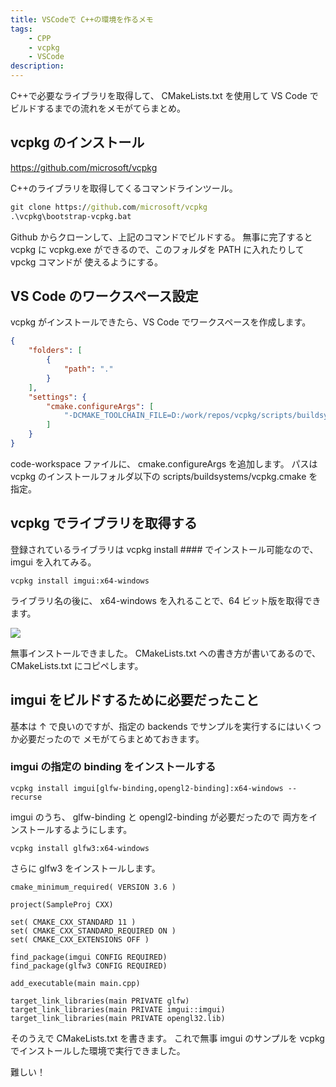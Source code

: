 ```yaml
---
title: VSCodeで C++の環境を作るメモ
tags:
    - CPP
    - vcpkg
    - VSCode
description:
---
```


C++で必要なライブラリを取得して、 CMakeLists.txt を使用して
VS Code でビルドするまでの流れをメモがてらまとめ。

## vcpkg のインストール

https://github.com/microsoft/vcpkg

C++のライブラリを取得してくるコマンドラインツール。

```bat
git clone https://github.com/microsoft/vcpkg
.\vcpkg\bootstrap-vcpkg.bat
```

Github からクローンして、上記のコマンドでビルドする。
無事に完了すると vcpkg に vcpkg.exe ができるので、このフォルダを PATH に入れたりして vpckg コマンドが
使えるようにする。

## VS Code のワークスペース設定

vcpkg がインストールできたら、VS Code でワークスペースを作成します。

```json
{
	"folders": [
		{
			"path": "."
		}
	],
	"settings": {
		"cmake.configureArgs": [
			"-DCMAKE_TOOLCHAIN_FILE=D:/work/repos/vcpkg/scripts/buildsystems/vcpkg.cmake"
		]
	}
}
```

code-workspace ファイルに、 cmake.configureArgs を追加します。
パスは vcpkg のインストールフォルダ以下の scripts/buildsystems/vcpkg.cmake を指定。

## vcpkg でライブラリを取得する

登録されているライブラリは vcpkg install #### でインストール可能なので、 imgui を入れてみる。

```
vcpkg install imgui:x64-windows
```

ライブラリ名の後に、 x64-windows を入れることで、64 ビット版を取得できます。

![](https://gyazo.com/7b46c9c51480bb26cdc71519074c4103.png)

無事インストールできました。
CMakeLists.txt への書き方が書いてあるので、CMakeLists.txt にコピペします。

## imgui をビルドするために必要だったこと

基本は ↑ で良いのですが、指定の backends でサンプルを実行するにはいくつか必要だったので
メモがてらまとめておきます。

### imgui の指定の binding をインストールする

```
vcpkg install imgui[glfw-binding,opengl2-binding]:x64-windows --recurse
```

imgui のうち、 glfw-binding と opengl2-binding が必要だったので
両方をインストールするようにします。

```
vcpkg install glfw3:x64-windows
```

さらに glfw3 をインストールします。

```
cmake_minimum_required( VERSION 3.6 )

project(SampleProj CXX)

set( CMAKE_CXX_STANDARD 11 )
set( CMAKE_CXX_STANDARD_REQUIRED ON )
set( CMAKE_CXX_EXTENSIONS OFF )

find_package(imgui CONFIG REQUIRED)
find_package(glfw3 CONFIG REQUIRED)

add_executable(main main.cpp)

target_link_libraries(main PRIVATE glfw)
target_link_libraries(main PRIVATE imgui::imgui)
target_link_libraries(main PRIVATE opengl32.lib)
```

そのうえで CMakeLists.txt を書きます。
これで無事 imgui のサンプルを vcpkg でインストールした環境で実行できました。

難しい！
